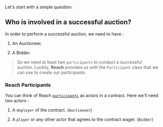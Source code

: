 Let's start with a simple question:

## Who is involved in a successful auction?

In order to perform a successful auction, we need to have  :

1. An Auctioneer.

2. A Bidder.

> So we need at least two `participants` to conduct a successful auction. Luckily, **Reach** provides us with the `Participant` class that we can use to create our participants.

### Reach Participants

You can think of Reach [`participants`](https://docs.reach.sh/model/#term_participant) as actors in a contract. Here we'll need two actors :

1. A `deployer` of the contract. (`Auctioneer`)

2. A `player` or any other actor that agrees to the contract wager. (`Bidder`)